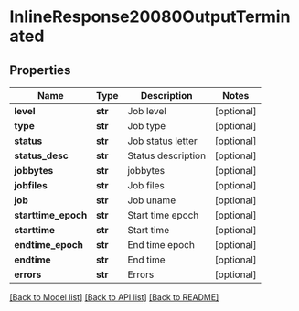 # InlineResponse20080OutputTerminated

## Properties
Name | Type | Description | Notes
------------ | ------------- | ------------- | -------------
**level** | **str** | Job level | [optional] 
**type** | **str** | Job type | [optional] 
**status** | **str** | Job status letter | [optional] 
**status_desc** | **str** | Status description | [optional] 
**jobbytes** | **str** | jobbytes | [optional] 
**jobfiles** | **str** | Job files | [optional] 
**job** | **str** | Job uname | [optional] 
**starttime_epoch** | **str** | Start time epoch | [optional] 
**starttime** | **str** | Start time | [optional] 
**endtime_epoch** | **str** | End time epoch | [optional] 
**endtime** | **str** | End time | [optional] 
**errors** | **str** | Errors | [optional] 

[[Back to Model list]](../README.md#documentation-for-models) [[Back to API list]](../README.md#documentation-for-api-endpoints) [[Back to README]](../README.md)


